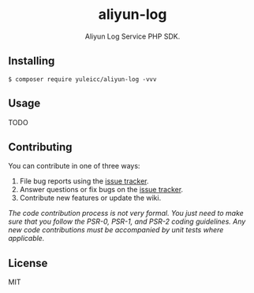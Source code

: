 <h1 align="center"> aliyun-log </h1>

<p align="center"> Aliyun Log Service PHP SDK.</p>


## Installing

```shell
$ composer require yuleicc/aliyun-log -vvv
```

## Usage

TODO

## Contributing

You can contribute in one of three ways:

1. File bug reports using the [issue tracker](https://github.com/yuleicc/aliyun-log/issues).
2. Answer questions or fix bugs on the [issue tracker](https://github.com/yuleicc/aliyun-log/issues).
3. Contribute new features or update the wiki.

_The code contribution process is not very formal. You just need to make sure that you follow the PSR-0, PSR-1, and PSR-2 coding guidelines. Any new code contributions must be accompanied by unit tests where applicable._

## License

MIT